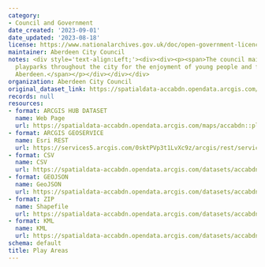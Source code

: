 ```yaml
---
category:
- Council and Government
date_created: '2023-09-01'
date_updated: '2023-08-18'
license: https://www.nationalarchives.gov.uk/doc/open-government-licence/version/3/
maintainer: Aberdeen City Council
notes: <div style='text-align:Left;'><div><div><p><span>The council maintains various
  playparks throughout the city for the enjoyment of young people and families in
  Aberdeen.</span></p></div></div></div>
organization: Aberdeen City Council
original_dataset_link: https://spatialdata-accabdn.opendata.arcgis.com/maps/accabdn::play-areas-1
records: null
resources:
- format: ARCGIS HUB DATASET
  name: Web Page
  url: https://spatialdata-accabdn.opendata.arcgis.com/maps/accabdn::play-areas-1
- format: ARCGIS GEOSERVICE
  name: Esri REST
  url: https://services5.arcgis.com/0sktPVp3t1LvXc9z/arcgis/rest/services/Play_Areas/FeatureServer/13
- format: CSV
  name: CSV
  url: https://spatialdata-accabdn.opendata.arcgis.com/datasets/accabdn::play-areas-1.csv?where=1=1&outSR=%7B%22latestWkid%22%3A27700%2C%22wkid%22%3A27700%7D
- format: GEOJSON
  name: GeoJSON
  url: https://spatialdata-accabdn.opendata.arcgis.com/datasets/accabdn::play-areas-1.geojson?where=1=1&outSR=%7B%22latestWkid%22%3A27700%2C%22wkid%22%3A27700%7D
- format: ZIP
  name: Shapefile
  url: https://spatialdata-accabdn.opendata.arcgis.com/datasets/accabdn::play-areas-1.zip?where=1=1&outSR=%7B%22latestWkid%22%3A27700%2C%22wkid%22%3A27700%7D
- format: KML
  name: KML
  url: https://spatialdata-accabdn.opendata.arcgis.com/datasets/accabdn::play-areas-1.kml?where=1=1&outSR=%7B%22latestWkid%22%3A27700%2C%22wkid%22%3A27700%7D
schema: default
title: Play Areas
---
```

